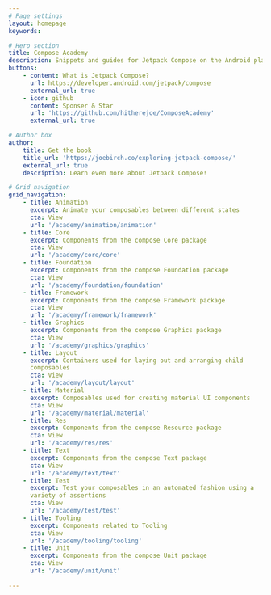 ```yaml
---
# Page settings
layout: homepage
keywords:

# Hero section
title: Compose Academy
description: Snippets and guides for Jetpack Compose on the Android platform
buttons:
    - content: What is Jetpack Compose?
      url: https://developer.android.com/jetpack/compose
      external_url: true
    - icon: github
      content: Sponser & Star
      url: 'https://github.com/hitherejoe/ComposeAcademy'
      external_url: true

# Author box
author:
    title: Get the book
    title_url: 'https://joebirch.co/exploring-jetpack-compose/'
    external_url: true
    description: Learn even more about Jetpack Compose!

# Grid navigation
grid_navigation:
    - title: Animation
      excerpt: Animate your composables between different states
      cta: View
      url: '/academy/animation/animation'
    - title: Core
      excerpt: Components from the compose Core package
      cta: View
      url: '/academy/core/core'
    - title: Foundation
      excerpt: Components from the compose Foundation package
      cta: View
      url: '/academy/foundation/foundation'
    - title: Framework
      excerpt: Components from the compose Framework package
      cta: View
      url: '/academy/framework/framework'
    - title: Graphics
      excerpt: Components from the compose Graphics package
      cta: View
      url: '/academy/graphics/graphics'
    - title: Layout
      excerpt: Containers used for laying out and arranging child    
      composables
      cta: View
      url: '/academy/layout/layout'
    - title: Material
      excerpt: Composables used for creating material UI components
      cta: View
      url: '/academy/material/material'
    - title: Res
      excerpt: Components from the compose Resource package
      cta: View
      url: '/academy/res/res'
    - title: Text
      excerpt: Components from the compose Text package
      cta: View
      url: '/academy/text/text'
    - title: Test
      excerpt: Test your composables in an automated fashion using a  
      variety of assertions
      cta: View
      url: '/academy/test/test'
    - title: Tooling
      excerpt: Components related to Tooling
      cta: View
      url: '/academy/tooling/tooling'
    - title: Unit
      excerpt: Components from the compose Unit package
      cta: View
      url: '/academy/unit/unit'
      
---
```

